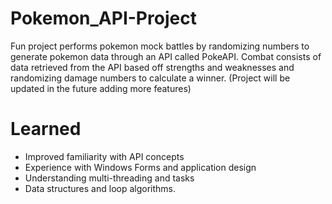 # Pokemon_API-Project
Fun project performs pokemon mock battles by randomizing numbers to generate pokemon data through an API called PokeAPI. Combat consists of data retrieved from the API based off strengths and weaknesses and randomizing damage numbers to calculate a winner. 
(Project will be updated in the future adding more features)

# Learned
 - Improved familiarity with API concepts
 - Experience with Windows Forms and application design
 - Understanding multi-threading and tasks
 - Data structures and loop algorithms. 
